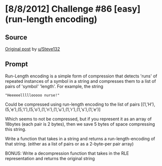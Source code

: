 # [8/8/2012] Challenge #86 [easy] (run-length encoding)

## Source

[Original post](https://old.reddit.com/r/dailyprogrammer/comments/xxbbo/882012_challenge_86_easy_runlength_encoding/) by [u/Steve132](https://old.reddit.com/user/Steve132)

## Prompt

Run-Length encoding is a simple form of compression that detects 'runs' of repeated instances of a symbol in a string and compresses them to a list of pairs of 'symbol' 'length'.  For example, the string

    "Heeeeelllllooooo nurse!"

Could be compressed using run-length encoding to the list of pairs
[(1,'H'),(5,'e'),(5,'l'),(5,'o'),(1,'n'),(1,'u'),(1,'r'),(1,'s'),(1,'e')]

Which seems to not be compressed, but if you represent it as an array of 18bytes (each pair is 2 bytes), then we save 5 bytes of space compressing this string.

Write a function that takes in a string and returns a run-length-encoding of that string.  (either as a list of pairs or as a 2-byte-per pair array)

BONUS:  Write a decompression function that takes in the RLE representation and returns the original string
